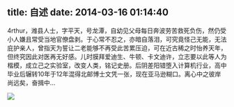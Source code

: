 title: 自述
date: 2014-03-16 01:14:40
---

4rthur，潍县人士，字平天，号龙潭，自幼见父母每日奔波劳苦救死负伤，然仍受小人嫌且常受当地官僚盘剥。于心常不忍之，亦暗自落泪，可究竟怪己无能，无法庇护亲人，曾指天为誓让二老能够不再受此苦累压迫，可在近古稀之时怡养天年，但终究因此对医再无好感。儿时膜拜爱迪生、牛顿、卡文迪许，立志要以此等人为楷模，成立己之实验室，改变人类，铭记史册。后阴差阳错堕入计算机行业，高中毕业后辗转10年于12年混得北邮博士文凭一张，现在亚马逊糊口。离心中之彼岸尚远矣，奋揖中...

![](/images/about/about.jpg "")